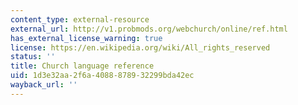 ```yaml
---
content_type: external-resource
external_url: http://v1.probmods.org/webchurch/online/ref.html
has_external_license_warning: true
license: https://en.wikipedia.org/wiki/All_rights_reserved
status: ''
title: Church language reference
uid: 1d3e32aa-2f6a-4088-8789-32299bda42ec
wayback_url: ''
---
```

